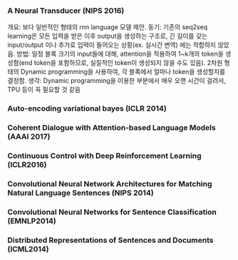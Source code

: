 ### A Neural Transducer (NIPS 2016) ###
개요: 보다 일반적인 형태의 rnn language 모델 제안.
동기: 기존의 seq2seq learning은 모든 입력을 받은 이후 output을 생성하는 구조로, 긴 길이를 갖는 input/output 이나 추가로 입력이 들어오는 상황(ex. 실시간 변역) 에는 적합하지 않았음.
방법: 일정 블록 크기의 input들에 대해, attention을 적용하여 1~k개의 token을 생성함(end token을 포함하므로, 실질적인 token이 생성되지 않을 수도 있음). 2차원 형태의 Dynamic programming을 사용하여, 각 블록에서 얼마나 token을 생성할지를 결정함.
생각: Dynamic programming을 이용한 부분에서 매우 오랜 시간이 걸려서, TPU 등이 꼭 필요할 것 같음

### Auto-encoding variational bayes (ICLR 2014)

### Coherent Dialogue with Attention-based Language Models (AAAI 2017)

### Continuous Control with Deep Reinforcement Learning (ICLR2016)

### Convolutional Neural Network Architectures for Matching Natural Language Sentences (NIPS 2014)

### Convolutional Neural Networks for Sentence Classification (EMNLP2014)

### Distributed Representations of Sentences and Documents (ICML2014)



